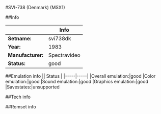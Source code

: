 #SVI-738 (Denmark) (MSX1)

##Info

||Info|
|-----|-----|
|**Setname:**|svi738dk
|**Year:**|1983
|**Manufacturer:**|Spectravideo
|**Status:**|good

##Emulation info
|| Status |
|-----|-----|
|Overall emulation:|good
|Color emulation:|good
|Sound emulation:|good
|Graphics emulation:|good
|Savestates:|unsupported

##Tech info

##Romset info

<!--- START OF EDITED COMMENT DO NOT TOUCH TEXT ABOVE-->
